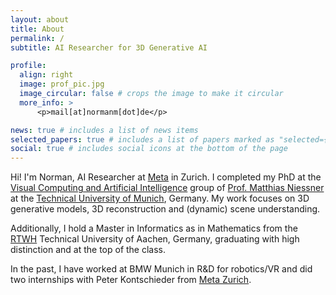 ```yaml
---
layout: about
title: About
permalink: /
subtitle: AI Researcher for 3D Generative AI

profile:
  align: right
  image: prof_pic.jpg
  image_circular: false # crops the image to make it circular
  more_info: >
      <p>mail[at]normanm[dot]de</p>

news: true # includes a list of news items
selected_papers: true # includes a list of papers marked as "selected={true}"
social: true # includes social icons at the bottom of the page
---
```


Hi! I'm Norman, AI Researcher at [Meta](https://www.meta.com/ch/) in Zurich.
I completed my PhD at the [Visual Computing and Artificial Intelligence]((https://niessnerlab.org/)) group of [Prof. Matthias Niessner](https://niessnerlab.org/members/matthias_niessner/profile.html) at the [Technical University of Munich](https://www.tum.de/en/), Germany. My work focuses on 3D generative models, 3D reconstruction and (dynamic) scene understanding.

Additionally, I hold a Master in Informatics as in Mathematics from the [RTWH](https://www.rwth-aachen.de/go/id/a/) Technical University of Aachen, Germany, graduating with high distinction and at the top of the class.

In the past, I have worked at BMW Munich in R&D for robotics/VR and did two internships with Peter Kontschieder from [Meta Zurich](https://www.meta.com/ch).

